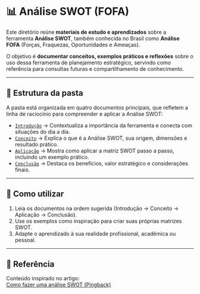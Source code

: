 # 📊 Análise SWOT (FOFA)

Este diretório reúne **materiais de estudo e aprendizados** sobre a ferramenta **Análise SWOT**, também conhecida no Brasil como **Análise FOFA** (Forças, Fraquezas, Oportunidades e Ameaças).

O objetivo é **documentar conceitos, exemplos práticos e reflexões** sobre o uso dessa ferramenta de planejamento estratégico, servindo como referência para consultas futuras e compartilhamento de conhecimento.

---

## 📂 Estrutura da pasta

A pasta está organizada em quatro documentos principais, que refletem a linha de raciocínio para compreender e aplicar a Análise SWOT:

- [`Introdução`](1-Introdução.md) → Contextualiza a importância da ferramenta e conecta com situações do dia a dia.  
- [`Conceito`](2-Conceito.md) → Explica o que é a Análise SWOT, sua origem, dimensões e resultado prático.  
- [`Aplicação`](3-Aplicação.md) → Mostra como aplicar a matriz SWOT passo a passo, incluindo um exemplo prático.  
- [`Conclusão`](4-Conclusão.md) → Destaca os benefícios, valor estratégico e considerações finais.  

---

## 🚀 Como utilizar

1. Leia os documentos na ordem sugerida (Introdução → Conceito → Aplicação → Conclusão).  
2. Use os exemplos como inspiração para criar suas próprias matrizes SWOT.  
3. Adapte o aprendizado à sua realidade profissional, acadêmica ou pessoal.  

---

## 📌 Referência

Conteúdo inspirado no artigo:  
[Como fazer uma análise SWOT (Pingback)](https://pingback.com/br/resources/como-fazer-uma-analise-swot/)  
